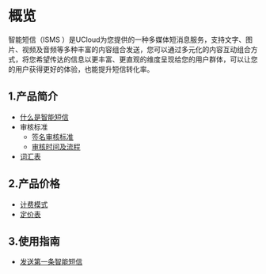 # 概览


智能短信（ISMS ）是UCloud为您提供的一种多媒体短消息服务，支持文字、图片、视频及音频等多种丰富的内容组合发送，您可以通过多元化的内容互动组合方式，将您希望传达的信息以更丰富、更直观的维度呈现给您的用户群体，可以让您的用户获得更好的体验，也能提升短信转化率。



## 1.产品简介

* [什么是智能短信](isms/README)
* 审核标准
  * [签名审核标准](isms\introduction\1025\2103.md)
  * [审核时间及流程](isms\introduction\1025\2105.md)
* [词汇表](isms/_glossary.md)



## 2.产品价格

* [计费模式](isms\price\1033.md)
* [定价表](isms\price\1033.md)



## 3.使用指南

* [发送第一条智能短信](isms/guide.md)




